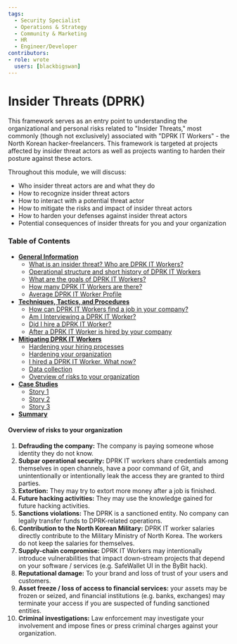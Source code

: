 ```yaml
---
tags:
  - Security Specialist
  - Operations & Strategy
  - Community & Marketing
  - HR
  - Engineer/Developer
contributors:
- role: wrote
  users: [blackbigswan]
---
```


# Insider Threats (DPRK)

This framework serves as an entry point to understanding the organizational and personal risks related to "Insider Threats," most commonly (though not exclusively) associated with "DPRK IT Workers" - the North Korean hacker-freelancers. This framework is targeted at projects affected by insider threat actors as well as projects wanting to harden their posture against these actors.

Throughout this module, we will discuss: 
- Who insider threat actors are and what they do
- How to recognize insider threat actors 
- How to interact with a potential threat actor
- How to mitigate the risks and impact of insider threat actors
- How to harden your defenses against insider threat actors
- Potential consequences of insider threats for you and your organization

### Table of Contents

- [**General Information**](./general-information.md)  
  - [What is an insider threat? Who are DPRK IT Workers?](./general-information.md#what-is-an-insider-threat-who-are-dprk-it-workers)  
  - [Operational structure and short history of DPRK IT Workers](./general-information.md#operational-structure-and-short-history-of-dprk-it-workers)  
  - [What are the goals of DPRK IT Workers?](./general-information.md#what-are-the-goals-of-dprk-it-workers)  
  - [How many DPRK IT Workers are there?](./general-information.md#how-many-dprk-it-workers-are-there)  
  - [Average DPRK IT Worker Profile](./general-information.md#average-dprk-it-worker-profile)  
- [**Techniques, Tactics, and Procedures**](./techniques-tactics-and-procedures.md)  
  - [How can DPRK IT Workers find a job in your company?](./techniques-tactics-and-procedures.md#how-can-dprk-it-workers-find-a-job-in-your-company)  
  - [Am I Interviewing a DPRK IT Worker?](./techniques-tactics-and-procedures.md#am-i-interviewing-a-dprk-it-worker)  
  - [Did I hire a DPRK IT Worker?](./techniques-tactics-and-procedures.md#did-i-hire-a-dprk-it-worker)  
  - [After a DPRK IT Worker is hired by your company](./techniques-tactics-and-procedures.md#after-a-dprk-it-worker-is-hired-by-your-company)  
- [**Mitigating DPRK IT Workers**](./mitigating-dprk-it-workers.md)  
  - [Hardening your hiring processes](./mitigating-dprk-it-workers.md#hardening-your-hiring-processes)  
  - [Hardening your organization](./mitigating-dprk-it-workers.md#hardening-your-organization)  
  - [I hired a DPRK IT Worker. What now?](./mitigating-dprk-it-workers.md#i-hired-a-dprk-it-worker-what-now)  
  - [Data collection](./mitigating-dprk-it-workers.md#data-collection)  
  - [Overview of risks to your organization](./mitigating-dprk-it-workers.md#overview-of-risks-to-your-organization)  
- [**Case Studies**](./case-studies.md)  
  - [Story 1](./case-studies.md#story-1)  
  - [Story 2](./case-studies.md#story-2)  
  - [Story 3](./case-studies.md#story-3)  
- [**Summary**](./summary.md)

#### Overview of risks to your organization

1. **Defrauding the company:** The company is paying someone whose identity they do not know.
2. **Subpar operational security:** DPRK IT workers share credentials among themselves in open channels, have a poor command of Git, and unintentionally or intentionally leak the access they are granted to third parties.
3. **Extortion:** They may try to extort more money after a job is finished.
4. **Future hacking activities:** They may use the knowledge gained for future hacking activities.
5. **Sanctions violations:** The DPRK is a sanctioned entity. No company can legally transfer funds to DPRK-related operations.
6. **Contribution to the North Korean Military:** DPRK IT worker salaries directly contribute to the Military Ministry of North Korea. The workers do not keep the salaries for themselves.
7. **Supply-chain compromise:** DPRK IT Workers may intentionally introduce vulnerabilities that impact down-stream projects that depend on your software / services (e.g. SafeWallet UI in the ByBit hack).
8. **Reputational damage:** To your brand and loss of trust of your users and customers.
9. **Asset freeze / loss of access to financial services:** your assets may be frozen or seized, and financial institutions (e.g. banks, exchanges) may terminate your access if you are suspected of funding sanctioned entities.
10. **Criminal investigations:** Law enforcement may investigate your involvement and impose fines or press criminal charges against your organization.